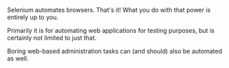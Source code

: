 Selenium automates browsers. That's it!
What you do with that power is entirely up to you.

Primarily it is for automating web applications for testing purposes, but is certainly not limited to just that.

Boring web-based administration tasks can (and should) also be automated as well.
